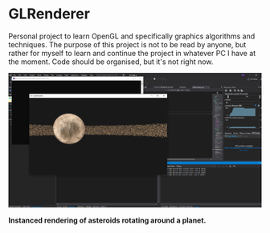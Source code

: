 # GLRenderer
Personal project to learn OpenGL and specifically graphics algorithms and techniques.
The purpose of this project is not to be read by anyone, but rather for myself to learn and continue the project in whatever PC I have at the moment. Code should be organised, but it's not right now.


![](img/instanced_rendering_asteroids.png)

**Instanced rendering of asteroids rotating around a planet.**
